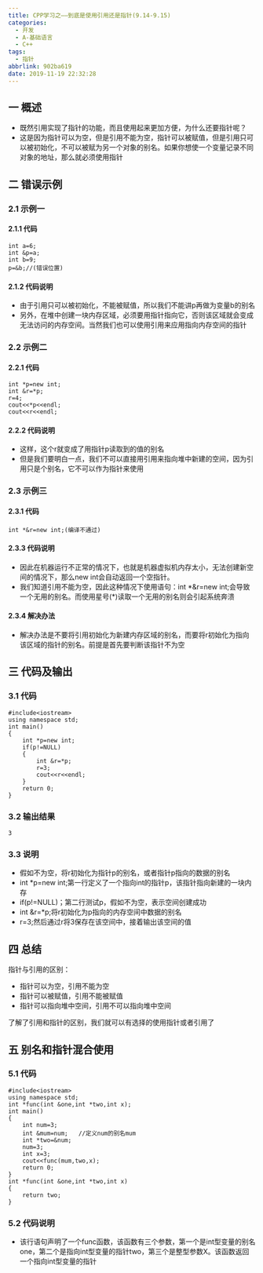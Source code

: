 ```yaml
---
title: CPP学习之——到底是使用引用还是指针(9.14-9.15)
categories:
  - 开发
  - A-基础语言
  - C++
tags:
  - 指针
abbrlink: 902ba619
date: 2019-11-19 22:32:28
---
```

## 一 概述

* 既然引用实现了指针的功能，而且使用起来更加方便，为什么还要指针呢？ 
* 这是因为指针可以为空，但是引用不能为空，指针可以被赋值，但是引用只可以被初始化，不可以被赋为另一个对象的别名。如果你想使一个变量记录不同对象的地址，那么就必须使用指针

<!--more-->

## 二 错误示例

### 2.1 示例一

#### 2.1.1 代码

```
int a=6;
int &p=a;
int b=9;
p=&b;//(错误位置)
```

#### 2.1.2 代码说明

* 由于引用只可以被初始化，不能被赋值，所以我们不能讲p再做为变量b的别名
* 另外，在堆中创建一块内存区域，必须要用指针指向它，否则该区域就会变成无法访问的内存空间。当然我们也可以使用引用来应用指向内存空间的指针

### 2.2 示例二

#### 2.2.1 代码

```
int *p=new int;
int &r=*p;
r=4;
cout<<*p<<endl;
cout<<r<<endl;
```

#### 2.2.2 代码说明

* 这样，这个r就变成了用指针p读取到的值的别名
* 但是我们要明白一点，我们不可以直接用引用来指向堆中新建的空间，因为引用只是个别名，它不可以作为指针来使用

### 2.3 示例三

#### 2.3.1 代码

```
int *&r=new int;(编译不通过)
```

#### 2.3.3 代码说明

* 因此在机器运行不正常的情况下，也就是机器虚拟机内存太小，无法创建新空间的情况下，那么new int会自动返回一个空指针。
* 我们知道引用不能为空，因此这种情况下使用语句：int *&r=new int;会导致一个无用的别名。而使用星号(\*)读取一个无用的别名则会引起系统奔溃

#### 2.3.4 解决办法

* 解决办法是不要将引用初始化为新建内存区域的别名，而要将r初始化为指向该区域的指针的别名。前提是首先要判断该指针不为空

## 三 代码及输出

### 3.1 代码

```
#include<iostream>
using namespace std;
int main()
{
	int *p=new int;
	if(p!=NULL)
	{
		int &r=*p;
		r=3;
		cout<<r<<endl;
	}
	return 0;
}
```

### 3.2 输出结果

```
3
```

### 3.3 说明

* 假如不为空，将r初始化为指针p的别名，或者指针p指向的数据的别名
* int *p=new int;第一行定义了一个指向int的指针p，该指针指向新建的一块内存
* if(p!=NULL)；第二行测试p，假如不为空，表示空间创建成功
* int &r=*p;将r初始化为p指向的内存空间中数据的别名
* r=3;然后通过r将3保存在该空间中，接着输出该空间的值

## 四 总结

指针与引用的区别：  

* 指针可以为空，引用不能为空
* 指针可以被赋值，引用不能被赋值
* 指针可以指向堆中空间，引用不可以指向堆中空间

了解了引用和指针的区别，我们就可以有选择的使用指针或者引用了

## 五 别名和指针混合使用

### 5.1 代码

```
#include<iostream>
using namespace std;
int *func(int &one,int *two,int x);
int main()
{
	int num=3;
	int &mum=num;   //定义num的别名mum
	int *two=&num;
	num=3;
	int x=3;
	cout<<func(mum,two,x);
	return 0;
}
int *func(int &one,int *two,int x)
{
	return two;
}
```

### 5.2 代码说明

* 该行语句声明了一个func函数，该函数有三个参数，第一个是int型变量的别名one，第二个是指向int型变量的指针two，第三个是整型参数X。该函数返回一个指向int型变量的指针
